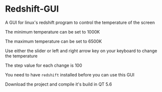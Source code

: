 # Redshift-GUI
A GUI for linux's redshift program to control the temperature of the screen

The minimum temperature can be set to 1000K

The maximum temperature can be set to 6500K

Use either the slider or left and right arrow key on your keyboard to change the temperature

The step value for each change is 100

You need to have `redshift` installed before you can use this GUI

Download the project and compile it's build in QT 5.6
